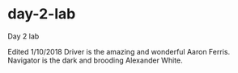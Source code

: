 # day-2-lab
Day 2 lab

Edited 1/10/2018
Driver is the amazing and wonderful Aaron Ferris.
Navigator is the dark and brooding Alexander White.
